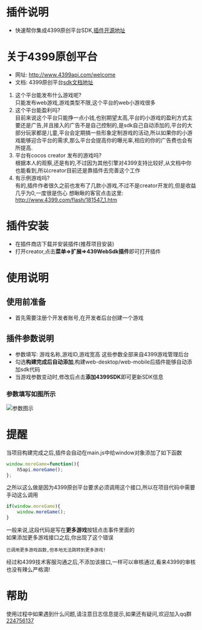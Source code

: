 # 插件说明
- 快速帮你集成4399原创平台SDK,[插件开源地址](https://github.com/tidys/CocosCreatorPlugins/tree/master/packages/plugin-4399-web-js-sdk)

# 关于4399原创平台
- 网址: http://www.4399api.com/welcome
- 文档: 4399原创平台[sdk文档地址](http://www.4399api.com/res/api/html5)
1. 这个平台能发布什么游戏呢?            
只能发布web游戏,游戏类型不限,这个平台的web小游戏很多
2. 这个平台能盈利吗?            
目前来说这个平台只能挣一点小钱,也别期望太高,平台的小游戏的盈利方式主要还是广告,并且接入的广告不是自己控制的,是sdk自己自动添加的,平台的大部分玩家都是儿童,平台会定期搞一些形象定制游戏的活动,所以如果你的小游戏能够迎合平台的需求,那么平台会提高你的曝光率,相应的你的广告费也会有所提高.
3. 平台有cocos creator 发布的游戏吗?             
根据本人的观察,还是有的,不过因为其他引擎对4399支持比较好,从文档中你也能看到,所以creator目前还是靠插件去完善这个工作
4. 有示例游戏吗?              
有的,插件作者很久之前也发布了几款小游戏,不过不是creator开发的,但是收益几乎为0,一度很是伤心
想瞅瞅的客官点击这里:   http://www.4399.com/flash/181547_1.htm
# 插件安装
- 在插件商店下载并安装插件(推荐项目安装)
- 打开creator,点击**菜单=>扩展=>439WebSdk插件**即可打开插件
# 使用说明
## 使用前准备    
 - 首先需要注册个开发者账号,在开发者后台创建一个游戏
## 插件参数说明
- 参数填写: 游戏名称,游戏ID,游戏宽高 这些参数全部来自4399游戏管理后台
- 勾选**构建完成后自动添加**,构建web-desktop/web-mobile后插件能够自动添加sdk代码
- 当游戏参数变动时,修改后点击**添加4399SDK**即可更新SDK信息
### 参数填写如图所示
![参数图示]( ../../assets/4399/参数.png)
# 提醒
当项目构建完成之后,插件会自动在main.js中给window对象添加了如下函数
```javascript
window.moreGame=function(){
    h5api.moreGame();
};
```
之所以这么做是因为4399原创平台要求必须调用这个接口,所以在项目代码中需要手动这么调用
```javascript
if(window.moreGame){
    window.moreGame();
}
```
一般来说,这段代码是写在**更多游戏**按钮点击事件里面的      
如果添加更多游戏接口之后,你出现了这个错误
```
已调用更多游戏函数,但本地无法跳转到更多游戏!

```
经过和4399技术客服沟通之后,不添加该接口,一样可以审核通过,看来4399的审核也没有辣么严格滴!

# 帮助
使用过程中如果遇到什么问题,请注意日志信息提示,如果还有疑问,欢迎加入qq群
[224756137](https://jq.qq.com/?_wv=1027&k=5goXSzL)
